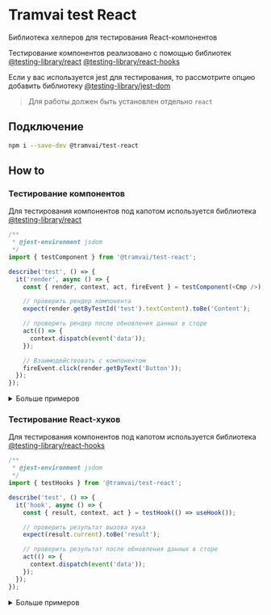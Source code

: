 # Tramvai test React

Библиотека хелперов для тестирования React-компонентов

Тестирование компонентов реализовано с помощью библиотек [@testing-library/react](https://github.com/testing-library/react-testing-library) [@testing-library/react-hooks](https://github.com/testing-library/react-hooks-testing-library)

Если у вас используется jest для тестирования, то рассмотрите опцию добавить библиотеку [@testing-library/jest-dom](https://github.com/testing-library/jest-dom)

> Для работы должен быть установлен отдельно `react`

## Подключение

```bash
npm i --save-dev @tramvai/test-react
```

## How to

### Тестирование компонентов

Для тестирования компонентов под капотом используется библиотека [@testing-library/react](https://testing-library.com/docs/react-testing-library/intro)

```ts
/**
 * @jest-environment jsdom
 */
import { testComponent } from '@tramvai/test-react';

describe('test', () => {
  it('render', async () => {
    const { render, context, act, fireEvent } = testComponent(<Cmp />);

    // проверить рендер компонента
    expect(render.getByTestId('test').textContent).toBe('Content');

    // проверить рендер после обновления данных в сторе
    act(() => {
      context.dispatch(event('data'));
    });

    // Взаимодействовать с компонентом
    fireEvent.click(render.getByText('Button'));
  });
});
```

<p>
<details>
<summary>Больше примеров</summary>

@inline src/testComponent.spec.tsx

</details>
</p>

### Тестирование React-хуков

Для тестирования компонентов под капотом используется библиотека [@testing-library/react-hooks](https://github.com/testing-library/react-hooks-testing-library)

```ts
/**
 * @jest-environment jsdom
 */
import { testHooks } from '@tramvai/test-react';

describe('test', () => {
  it('hook', async () => {
    const { result, context, act } = testHook(() => useHook());

    // проверить результат вызова хука
    expect(result.current).toBe('result');

    // проверить результат после обновления данных в сторе
    act(() => {
      context.dispatch(event('data'));
    });
  });
});
```

<p>
<details>
<summary>Больше примеров</summary>

@inline src/testHook.spec.tsx

</details>
</p>
